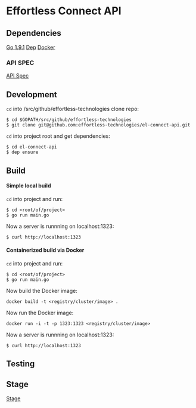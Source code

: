 # Effortless Connect API

## Dependencies

[Go 1.9.1](https://golang.org/doc/install)
[Dep](https://github.com/golang/dep#dep)
[Docker](https://docs.docker.com/engine/installation/)

### API SPEC

[API Spec](./docs/API_SPEC.md)

## Development

`cd` into <gopath>/src/github/effortless-technologies clone repo:

```
$ cd $GOPATH/src/github/effortless-technologies
$ git clone git@github.com:effortless-technologies/el-connect-api.git
```

`cd` into project root and get dependencies:
```
$ cd el-connect-api
$ dep ensure
```

## Build

#### Simple local build

`cd` into project and run:

```
$ cd <root/of/project>
$ go run main.go
```

Now a server is runnning on localhost:1323:

```
$ curl http://localhost:1323
```

#### Containerized build via Docker

`cd` into project and run:

```
$ cd <root/of/project>
$ go run main.go
```

Now build the Docker image:

```
docker build -t <registry/cluster/image> .
```

Now run the Docker image:

```
docker run -i -t -p 1323:1323 <registry/cluster/image>
```

Now a server is runnning on localhost:1323:

```
$ curl http://localhost:1323
```

## Testing

## Stage

[Stage](http://35.193.179.122:1323)
